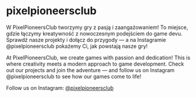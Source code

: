 # pixelpioneersclub

W PixelPioneersClub tworzymy gry z pasją i zaangażowaniem! To miejsce, gdzie łączymy kreatywność z nowoczesnym podejściem do game devu. Sprawdź nasze projekty i dołącz do przygody — a na Instagramie @pixelpioneersclub pokażemy Ci, jak powstają nasze gry!


At PixelPioneersClub, we create games with passion and dedication! This is where creativity meets a modern approach to game development. Check out our projects and join the adventure — and follow us on Instagram @pixelpioneersclub to see how our games come to life!

Follow us on Instagram: [@pixelpioneersclub](https://www.instagram.com/pixelpioneersclub)
